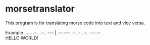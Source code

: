 # morsetranslator
This program is for translating morse code into text and vice versa.

Example 
.... . .-.. .-.. --- | .-- --- .-. .-.. -.. -.-.--  
HELLO WORLD!


